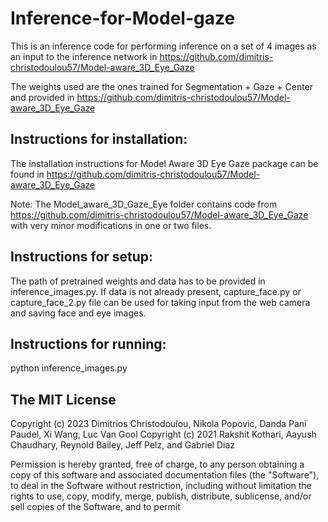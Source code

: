 ﻿# **Inference-for-Model-gaze**

This is an inference code for performing inference on a set of 4 images as an input to the inference network in https://github.com/dimitris-christodoulou57/Model-aware_3D_Eye_Gaze

The weights used are the ones trained for Segmentation + Gaze + Center and provided in https://github.com/dimitris-christodoulou57/Model-aware_3D_Eye_Gaze

## **Instructions for installation:**

The installation instructions for Model Aware 3D Eye Gaze package can be found in https://github.com/dimitris-christodoulou57/Model-aware_3D_Eye_Gaze

Note: The Model_aware_3D_Gaze_Eye folder contains code from https://github.com/dimitris-christodoulou57/Model-aware_3D_Eye_Gaze with very minor modifications in one or two files.

## **Instructions for setup:**

The path of pretrained weights and data has to be provided in inference_images.py. If data is not already present, capture_face.py or capture_face_2.py file can be used for taking input from the web camera and saving face and eye images.


## **Instructions for running:**

python inference_images.py


## **The MIT License**

Copyright (c) 2023 Dimitrios Christodoulou, Nikola Popovic, Danda Pani Paudel, Xi Wang, Luc Van Gool
Copyright (c) 2021 Rakshit Kothari, Aayush Chaudhary, Reynold Bailey, Jeff Pelz, and Gabriel Diaz

Permission is hereby granted, free of charge, to any person obtaining a copy of this software and associated documentation files (the "Software"), to deal in the Software without restriction, including without limitation the rights to use, copy, modify, merge, publish, distribute, sublicense, and/or sell copies of the Software, and to permit
